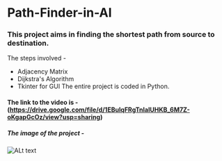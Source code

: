 # Path-Finder-in-AI
### This project aims in finding the shortest path from source to destination.
The steps involved - 
* Adjacency Matrix
* Dijkstra's Algorithm
* Tkinter for GUI
The entire project is coded in Python.
#### The link to the video is - (https://drive.google.com/file/d/1EBuIqFRgTnlalUHKB_6M7Z-oKgapGcOz/view?usp=sharing)
##### The image of the project -
![ALt text](https://drive.google.com/file/d/1mZGTrelHXykmqYa8vlCnqiB-YJu8EbmW/view?usp=sharing "Path Finder in AI") 
